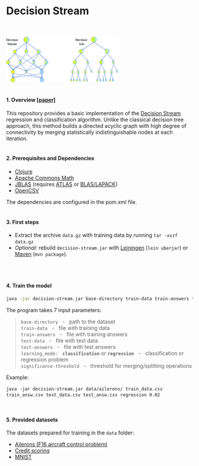 # Decision Stream

<br/>

<br/>

<img src="img/decision-stream.jpg" width="60%"/>

<br/>

<br/>

#### 1. Overview [[paper]](https://arxiv.org/pdf/1704.07657.pdf)

This repository provides a basic implementation of the [Decision Stream](https://arxiv.org/abs/1704.07657) regression and classification algorithm. Unlike the classical decision tree approach, this method builds a directed acyclic graph with high degree of connectivity by merging statistically indistinguishable nodes at each iteration.
<br/><br/>

#### 2. Prerequisites and Dependencies

- [Clojure](https://clojure.org/)
- [Apache Commons Math](https://commons.apache.org/proper/commons-math/)
- [JBLAS](http://www.jblas.org/) (requires [ATLAS](http://math-atlas.sourceforge.net/) or [BLAS/LAPACK](http://www.netlib.org/lapack))
- [OpenCSV](http://opencsv.sourceforge.net/)

The dependencies are configured in the pom.xml file.
<br/><br/>

#### 3. First steps

- Extract the archive ```data.gz``` with training data by running ```tar -xvzf data.gz```
- *Optional:* rebuild ```decision-stream.jar``` with [Leiningen](https://leiningen.org/) (```lein uberjar```) or [Maven](https://maven.apache.org/) (```mvn package```).
 
<br/><br/>

#### 4. Train the model

```bash
java -jar decision-stream.jar base-directory train-data train-answers test-data test-answers learning_mode significance-threshold
```

The program takes 7 input parameters:

>```base-directory``` &nbsp; - &nbsp; path to the dataset <br/>
>```train-data``` &nbsp; - &nbsp; file with training data <br/>
>```train-answers``` &nbsp; - &nbsp; file with training answers <br/>
>```test-data``` &nbsp; - &nbsp; file with test data <br/>
>```test-answers``` &nbsp; - &nbsp; file with test answers <br/>
>```learning_mode:``` &nbsp; **```classification```** or **```regression```** &nbsp; - &nbsp; classification or regression problem <br/>
>```significance-threshold``` &nbsp; - &nbsp; threshold for merging/splitting operations <br/>

Example:

```
java -jar decision-stream.jar data/ailerons/ train_data.csv train_answ.csv test_data.csv test_answ.csv regression 0.02
```
<br/>

#### 5. Provided datasets

The datasets prepared for training in the ```data``` folder:

- [Ailerons (F16 aircraft control problem)](http://www.dcc.fc.up.pt/~ltorgo/Regression/DataSets.html)
- [Credit scoring](https://www.kaggle.com/c/GiveMeSomeCredit/data/) 
- [MNIST](http://yann.lecun.com/exdb/mnist/)
